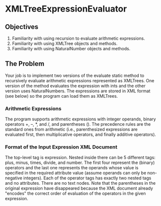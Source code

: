 # XMLTreeExpressionEvaluator

## Objectives
1. Familiarity with using recursion to evaluate arithmetic expressions.
2. Familiarity with using XMLTree objects and methods.
3. Familiarity with using NaturalNumber objects and methods.

## The Problem
Your job is to implement two versions of the evaluate static method to recursively evaluate arithmetic expressions represented as XMLTrees. One version of the method evaluates the expression with ints and the other version uses NaturalNumbers. The expressions are stored in XML format (see below) so the program can load them as XMLTrees.

### Arithmetic Expressions
The program supports arithmetic expressions with integer operands, binary operators +, –, *, and /, and parentheses (). The precedence rules are the standard ones from arithmetic (i.e., parenthesized expressions are evaluated first, then multiplicative operators, and finally additive operators).

### Format of the Input Expression XML Document
The top-level tag is expression. Nested inside there can be 5 different tags: plus, minus, times, divide, and number. The first four represent the (binary) operators and the last one represents the operands whose value is specified in the required attribute value (assume operands can only be non-negative integers). Each of the operator tags has exactly two nested tags and no attributes. There are no text nodes. Note that the parentheses in the original expression have disappeared because the XML document already "encodes" the correct order of evaluation of the operators in the given expression.
